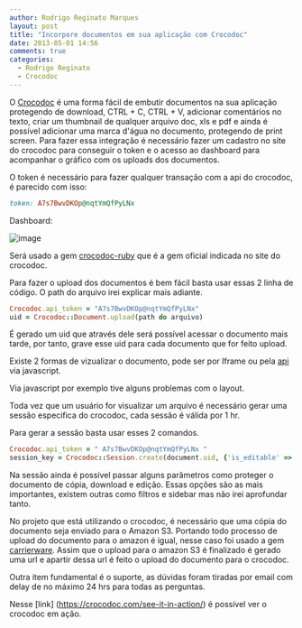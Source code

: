 ```yaml
---
author: Rodrigo Reginato Marques
layout: post
title: "Incorpore documentos em sua aplicação com Crocodoc"
date: 2013-05-01 14:56
comments: true
categories: 
  - Rodrigo Reginato
  - Crocodoc
---
```


O [Crocodoc](https://crocodoc.com/) é uma forma fácil de embutir documentos na sua aplicação protegendo de download, CTRL + C, CTRL + V, adicionar comentários no texto, criar um thumbnail de qualquer arquivo doc, xls e pdf e ainda é possível adicionar uma marca d'água no documento, protegendo de print screen.
Para fazer essa integração é necessário fazer um cadastro no site do crocodoc para conseguir o token e o acesso ao dashboard para acompanhar o gráfico com os uploads dos documentos.

O token é necessário para fazer qualquer transação com a api do crocodoc, é parecido com isso:

```ruby
token: A7s7BwvDKOp@nqtYmQfPyLNx
```

<!-- more -->


Dashboard:

![image](/images/posts/2013-05-02/crocodoc_dashboard.jpg)

Será usado a gem [crocodoc-ruby](https://github.com/crocodoc/crocodoc-ruby) que é a gem oficial indicada no site do crocodoc.

Para fazer o upload dos documentos é bem fácil basta usar essas 2 linha de código. O path do arquivo irei explicar mais adiante.

```ruby
Crocodoc.api_token = "A7s7BwvDKOp@nqtYmQfPyLNx"
uid = Crocodoc::Document.upload(path do arquivo)
```

É gerado um uid que através dele será possível acessar o documento mais tarde, por tanto, grave esse uid para cada documento que for feito upload.

Existe 2 formas de vizualizar o documento, pode ser por Iframe ou pela [api](https://crocodoc.com/docs/js-intro/) via javascript.

Via javascript por exemplo tive alguns problemas com o layout.

Toda vez que um usuário for visualizar um arquivo é necessário gerar uma sessão especifica do crocodoc, cada sessão é válida por 1 hr.

Para gerar a sessão basta usar esses 2 comandos.

```ruby
Crocodoc.api_token = " A7s7BwvDKOp@nqtYmQfPyLNx "
session_key = Crocodoc::Session.create(document.uid, {'is_editable' => false, 'is_downloadable' => false, 'is_copyprotected' => true})
```

Na sessão ainda é possível passar alguns parâmetros como proteger o documento de cópia, download e edição. Essas opções são as mais importantes, existem outras como filtros e sidebar mas não irei aprofundar tanto.

No projeto que está utilizando o crocodoc, é necessário que uma cópia do documento seja enviado para o Amazon S3.
Portando todo processo de upload do documento para o amazon é igual, nesse caso foi usado a gem [carrierware](https://github.com/jnicklas/carrierwave).
Assim que o upload para o amazon S3 é finalizado é gerado uma url e apartir dessa url é feito o upload do documento para o crocodoc.

Outra item fundamental é o suporte, as dúvidas foram tiradas por email com delay de no máximo 24 hrs para todas as perguntas.

Nesse [link] (https://crocodoc.com/see-it-in-action/) é possível ver o crocodoc em ação.